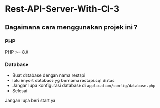 # Rest-API-Server-With-CI-3

## Bagaimana cara menggunakan projek ini ?

### PHP
PHP >= 8.0

### Database
- Buat database dengan nama restapi
- lalu import database yg bernama restapi.sql diatas
- Jangan lupa konfigurasi database di ``` application/config/database.php ```
- Selesai

Jangan lupa beri start ya
